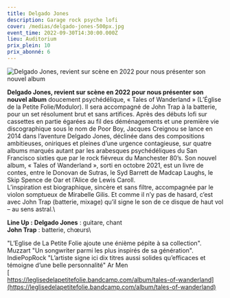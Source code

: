 ```yaml
---
title: Delgado Jones
description: Garage rock psyche lofi
cover: /medias/delgado-jones-500px.jpg
event_time: 2022-09-30T14:30:00.000Z
lieu: Auditorium
prix_plein: 10
prix_abonné: 6
---
```

![Delgado Jones, revient sur scène en 2022 pour nous présenter son nouvel album](/medias/delgado-jones-500px.jpg "Crédit photo © John Delahaye")

**Delgado Jones, revient sur scène en 2022 pour nous présenter son nouvel album** doucement psychédélique, « Tales of Wanderland » (L’Église de la Petite Folie/Modulor). Il sera accompagné de John Trap à la batterie, pour un set résolument brut et sans artifices. Après des débuts lofi sur cassettes en partie égarées au fil des déménagements et une première vie discographique sous le nom de Poor Boy, Jacques Creignou se lance en 2014 dans l’aventure Delgado Jones, déclinée dans des compositions ambitieuses, oniriques et pleines d’une urgence contagieuse, sur quatre albums marqués autant par les arabesques psychédéliques du San Francisco sixties que par le rock fiévreux du Manchester 80’s.
Son nouvel album, « Tales of Wanderland », sorti en octobre 2021, est un livre de contes, entre le Donovan de Sutras, le Syd Barrett de Madcap Laughs, le Skip Spence de Oar et l’Alice de Lewis Caroll. \
L’inspiration est biographique, sincère et sans filtre, accompagnée par le violon somptueux de Mirabelle Gilis. Et comme il n’y pas de hasard, c’est avec John Trap (batterie, mixage) qu’il signe le son de ce disque de haut vol – au sens astral.\

**Line Up :**
**Delgado Jones** : guitare, chant \
**John Trap** : batterie, chœurs\

"L’Eglise de La Petite Folie ajoute une énième pépite à sa collection". Muzzart 
"Un songwriter parmi les plus inspirés de sa génération". IndiePopRock 
"L’artiste signe ici dix titres aussi solides qu’efficaces et témoigne d’une belle personnalité" Ar Men\
[\
https://leglisedelapetitefolie.bandcamp.com/album/tales-of-wanderland](https://leglisedelapetitefolie.bandcamp.com/album/tales-of-wanderland)